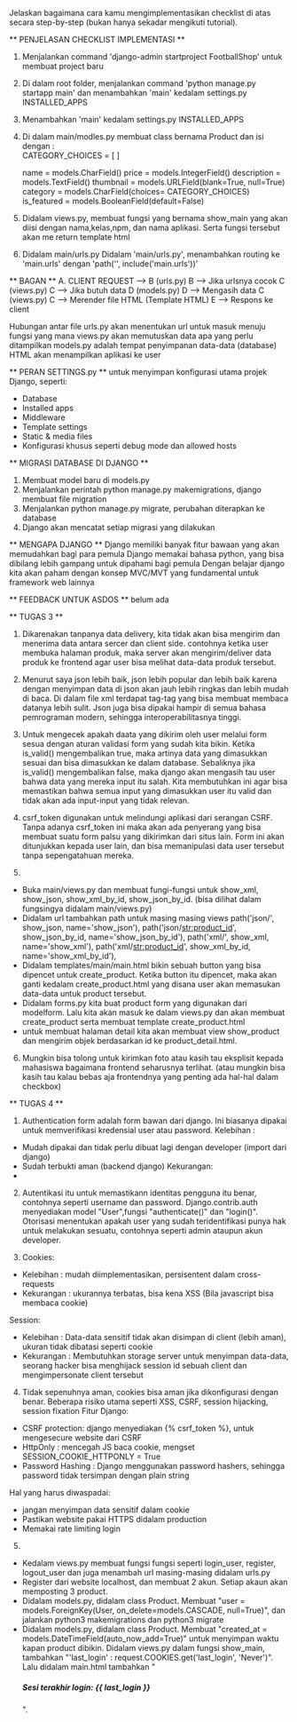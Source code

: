Jelaskan bagaimana cara kamu mengimplementasikan checklist di atas secara step-by-step (bukan hanya sekadar mengikuti tutorial).



** PENJELASAN CHECKLIST IMPLEMENTASI **
1. Menjalankan command 'django-admin startproject FootballShop' untuk membuat project baru
2. Di dalam root folder, menjalankan command 'python manage.py startapp main' dan menambahkan 'main' kedalam settings.py INSTALLED_APPS
3. Menambahkan 'main' kedalam settings.py INSTALLED_APPS
4. Di dalam main/modles.py membuat class bernama Product dan isi dengan :     
    CATEGORY_CHOICES = [
    ]

    name = models.CharField()
    price = models.IntegerField()
    description = models.TextField()
    thumbnail = models.URLField(blank=True, null=True)
    category = models.CharField(choices= CATEGORY_CHOICES)
    is_featured = models.BooleanField(default=False)
5. Didalam views.py, membuat fungsi yang bernama show_main yang akan diisi dengan nama,kelas,npm, dan nama aplikasi. Serta fungsi tersebut akan me return template html
6. Didalam main/urls.py Didalam 'main/urls.py', menambahkan routing ke 'main.urls' dengan 'path('', include('main.urls'))'


** BAGAN **
A. CLIENT REQUEST --> B (urls.py)
B --> Jika urlsnya cocok C (views.py)
C --> Jika butuh data D (models.py)
D --> Mengasih data C (views.py)
C --> Merender file HTML (Template HTML)
E --> Respons ke client 

Hubungan antar file
urls.py akan menentukan url untuk masuk menuju fungsi yang mana
views.py akan memutuskan data apa yang perlu ditampilkan
models.py adalah tempat penyimpanan data-data (database)
HTML akan menampilkan aplikasi ke user


** PERAN SETTINGS.py **
untuk menyimpan konfigurasi utama projek Django, seperti:
- Database
- Installed apps
- Middleware
- Template settings
- Static & media files
- Konfigurasi khusus seperti debug mode dan allowed hosts


** MIGRASI DATABASE DI DJANGO **
1. Membuat model baru di models.py
2. Menjalankan perintah python manage.py makemigrations, django membuat file migration
3. Menjalankan python manage.py migrate, perubahan diterapkan ke database
4. Django akan mencatat setiap migrasi yang dilakukan


** MENGAPA DJANGO **
Django memiliki banyak fitur bawaan yang akan memudahkan bagi para pemula
Django memakai bahasa python, yang bisa dibilang lebih gampang untuk dipahami bagi pemula
Dengan belajar django kita akan paham dengan konsep MVC/MVT yang fundamental untuk framework web lainnya


** FEEDBACK UNTUK ASDOS **
belum ada











** TUGAS 3 **
1. Dikarenakan tanpanya data delivery, kita tidak akan bisa mengirim dan menerima data antara sercer dan client side.
contohnya ketika user membuka halaman produk, maka server akan mengirim/deliver data produk ke frontend agar user bisa melihat data-data produk tersebut.

2. Menurut saya json lebih baik, json lebih popular dan lebih baik karena dengan menyimpan data di json akan jauh lebih ringkas dan lebih mudah di baca. Di dalam file xml terdapat tag-tag yang bisa membuat membaca datanya lebih sulit. Json juga bisa dipakai hampir di semua bahasa pemrograman modern, sehingga interoperabilitasnya tinggi.

3. Untuk mengecek apakah daata yang dikirim oleh user melalui form sesua dengan aturan validasi form yang sudah kita bikin. Ketika is_valid() mengembalikan true, maka artinya data yang dimasukkan sesuai dan bisa dimasukkan ke dalam database. Sebaliknya jika is_valid() mengembalikan false, maka django akan mengasih tau user bahwa data yang mereka input itu salah. Kita membutuhkan ini agar bisa memastikan bahwa semua input yang dimasukkan user itu valid dan tidak akan ada input-input yang tidak relevan.

4. csrf_token digunakan untuk melindungi aplikasi dari serangan CSRF. Tanpa adanya csrf_token ini maka akan ada penyerang yang bisa membuat suatu form palsu yang dikirimkan dari situs lain. Form ini akan ditunjukkan kepada user lain, dan bisa memanipulasi data user tersebut tanpa sepengatahuan mereka.

5. 
- Buka main/views.py dan membuat fungi-fungsi untuk show_xml, show_json, show_xml_by_id, show_json_by_id. (bisa dilihat dalam fungsingya didalam main/views.py)
- Didalam url tambahkan path untuk masing masing views
    path('json/', show_json, name='show_json'),
    path('json/<str:product_id>', show_json_by_id, name='show_json_by_id'),
    path('xml/', show_xml, name='show_xml'),
    path('xml/<str:product_id>', show_xml_by_id, name='show_xml_by_id'),
- Didalam templates/main/main.html bikin sebuah button yang bisa dipencet untuk create_product. Ketika button itu dipencet, maka akan ganti kedalam create_product.html yang disana user akan memasukan data-data untuk product tersebut. 
- Didalam forms.py kita buat product form yang digunakan dari modelform. Lalu kita akan masuk ke dalam views.py dan akan membuat create_product serta membuat template create_product.html
- untuk membuat halaman detail kita akan membuat view show_product dan mengirim objek berdasarkan id ke product_detail.html.

6. Mungkin bisa tolong untuk kirimkan foto atau kasih tau eksplisit kepada mahasiswa bagaimana frontend seharusnya terlihat. (atau mungkin bisa kasih tau kalau bebas aja frontendnya yang penting ada hal-hal dalam checkbox)








** TUGAS 4 **

1. Authentication form adalah form bawan dari django. Ini biasanya dipakai untuk memverifikasi kredensial user atau password. 
Kelebihan : 
- Mudah dipakai dan tidak perlu dibuat lagi dengan developer (import dari django)
- Sudah terbukti aman (backend django)
Kekurangan:
- 

2. Autentikasi itu untuk memastikann identitas pengguna itu benar, contohnya seperti username dan password. Django.contrib.auth menyediakan model "User",fungsi "authenticate()" dan "login()". 
Otorisasi menentukan apakah user yang sudah teridentifikasi punya hak untuk melakukan sesuatu, contohnya seperti admin ataupun akun developer. 

3. Cookies:
- Kelebihan : mudah diimplementasikan, persisentent dalam cross-requests
- Kekurangan : ukurannya terbatas, bisa kena XSS (Bila javascript bisa membaca cookie)

Session:
- Kelebihan : Data-data sensitif tidak akan disimpan di client (lebih aman), ukuran tidak dibatasi seperti cookie
- Kekurangan : Membutuhkan storage server untuk menyimpan data-data, seorang hacker bisa menghijack session id sebuah client dan mengimpersonate client tersebut

4. Tidak sepenuhnya aman, cookies bisa aman jika dikonfigurasi dengan benar. Beberapa risiko utama seperti XSS, CSRF, session hijacking, session fixation
Fitur Django:
- CSRF protection: django menyediakan {% csrf_token %}, untuk mengesecure website dari CSRF
- HttpOnly : mencegah JS baca cookie, mengset SESSION_COOKIE_HTTPONLY = True
- Password Hashing : Django menggunakan password hashers, sehingga password tidak tersimpan dengan plain string

Hal yang harus diwaspadai:
- jangan menyimpan data sensitif dalam cookie
- Pastikan website pakai HTTPS didalam production
- Memakai rate limiting login

5. 
- Kedalam views.py membuat fungsi fungsi seperti login_user, register, logout_user dan juga menambah url masing-masing didalam urls.py
- Register dari website localhost, dan membuat 2 akun. Setiap akaun akan memposting 3 product.
- Didalam models.py, didalam class Product. Membuat "user = models.ForeignKey(User, on_delete=models.CASCADE, null=True)", dan jalankan python3 makemigrations dan python3 migrate
- Didalam models.py, didalam class Product. Membuat "created_at = models.DateTimeField(auto_now_add=True)" untuk menyimpan waktu kapan product dibikin. Didalam views.py dalam fungsi show_main, tambahkan "'last_login' : request.COOKIES.get('last_login', 'Never')". Lalu didalam main.html tambahkan "<h5>Sesi terakhir login: {{ last_login }}</h5>". 



